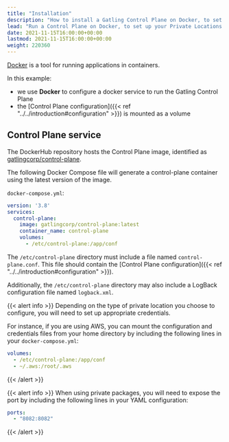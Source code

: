 ```yaml
---
title: "Installation"
description: "How to install a Gatling Control Plane on Docker, to set up your Private Locations and run load generators"
lead: "Run a Control Plane on Docker, to set up your Private Locations and run load generators"
date: 2021-11-15T16:00:00+00:00
lastmod: 2021-11-15T16:00:00+00:00
weight: 220360
---
```


[Docker](https://www.docker.com/) is a tool for running applications in containers.

In this example:
- we use **Docker** to configure a docker service to run the Gatling Control Plane
- the [Control Plane configuration]({{< ref "../../introduction#configuration" >}}) is mounted as a volume

## Control Plane service

The DockerHub repository hosts the Control Plane image, identified as [gatlingcorp/control-plane](https://hub.docker.com/r/gatlingcorp/control-plane).

The following Docker Compose file will generate a control-plane container using the latest version of the image. 

`docker-compose.yml`:
```yaml
version: '3.8'
services:
  control-plane:
    image: gatlingcorp/control-plane:latest
    container_name: control-plane
    volumes:
      - /etc/control-plane:/app/conf
```

The `/etc/control-plane` directory must include a file named `control-plane.conf`. 
This file should contain the [Control Plane configuration]({{< ref "../../introduction#configuration" >}}).

Additionally, the `/etc/control-plane` directory may also include a LogBack configuration file named `logback.xml`.

{{< alert info >}}
Depending on the type of private location you choose to configure, you will need to set up appropriate credentials. 

For instance, if you are using AWS, you can mount the configuration and credentials files from your home directory by including the following lines in your `docker-compose.yml`:
```yaml
volumes:
  - /etc/control-plane:/app/conf
  - ~/.aws:/root/.aws
```
{{< /alert >}}

{{< alert info >}}
When using private packages, you will need to expose the port by including the following lines in your YAML configuration:
```yaml
ports:
  - "8082:8082"
```
{{< /alert >}}
